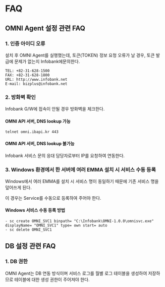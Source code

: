 # FAQ

## OMNI Agent 설정 관련 FAQ

### 1. 인증 아이디 오류

설치 후 OMNI Agent를 실행했는데, 토큰(TOKEN) 정보 요청 오류가 날 경우, 토큰 발급에 문제가 없는지 Infobank에문의한다.

```
TEL: +82-31-628-1500 
FAX: +82-31-628-1800 
URL: http://www.infobank.net 
E-mail: bizplus@infobank.net
```

### 2. 방화벽 확인

Infobank G/W에 접속이 안될 경우 방화벽을 체크한다.

#### OMNI API 서버, DNS lookup 가능

```
telnet omni.ibapi.kr 443
```

#### OMNI API 서버, DNS lookup 불가능

Infobank 서비스 문의 응대 담당자로부터 IP를 요청하여 연동한다.

### 3. Windows 환경에서 한 서버에 여러 EMMA 설치 시 서비스 수동 등록

Windows에서 여러 EMMA를 설치 시 서비스 명이 동일하기 때문에 기존 서비스 명을 덮어쓰게 된다.&#x20;

이 경우는 Service를 수동으로 등록하여 주어야 한다.

#### Windows 서비스 수동 등록 방법

```
- sc create OMNI_SVC1 binpath= "C:\Infobank\OMNI-1.0.0\omnisvc.exe" displayName= "OMNI_SVC1" type= own start= auto
- sc delete OMNI_SVC1
```

## DB 설정 관련 FAQ

### 1. DB 권한

OMNI Agent는 DB 연동 방식이며 서비스 로그를 월별 로그 테이블을 생성하여 저장하므로 테이블에 대한 생성 권한이 주어져야 한다.
